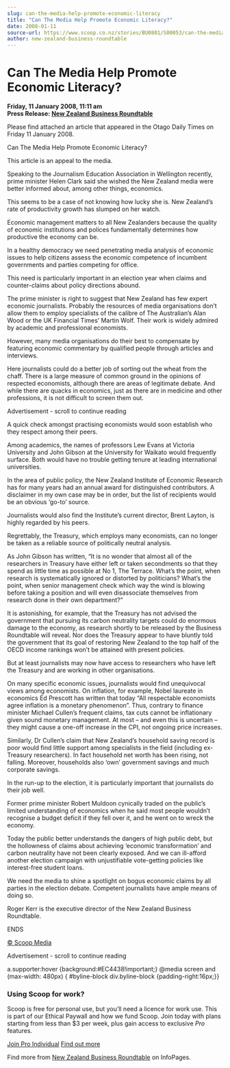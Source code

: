 ```yaml
---
slug: can-the-media-help-promote-economic-literacy
title: "Can The Media Help Promote Economic Literacy?"
date: 2008-01-11
source-url: https://www.scoop.co.nz/stories/BU0801/S00053/can-the-media-help-promote-economic-literacy.htm
author: new-zealand-business-roundtable
---
```

Can The Media Help Promote Economic Literacy?
=============================================

**Friday, 11 January 2008, 11:11 am**  
**Press Release: [New Zealand Business Roundtable](https://info.scoop.co.nz/New_Zealand_Business_Roundtable)**

Please find attached an article that appeared in the Otago Daily Times on Friday 11 January 2008.

  
Can The Media Help Promote Economic Literacy?

This article is an appeal to the media.

Speaking to the Journalism Education Association in Wellington recently, prime minister Helen Clark said she wished the New Zealand media were better informed about, among other things, economics.

This seems to be a case of not knowing how lucky she is. New Zealand’s rate of productivity growth has slumped on her watch.

Economic management matters to all New Zealanders because the quality of economic institutions and polices fundamentally determines how productive the economy can be.

In a healthy democracy we need penetrating media analysis of economic issues to help citizens assess the economic competence of incumbent governments and parties competing for office.

This need is particularly important in an election year when claims and counter-claims about policy directions abound.

The prime minister is right to suggest that New Zealand has few expert economic journalists. Probably the resources of media organisations don’t allow them to employ specialists of the calibre of The Australian’s Alan Wood or the UK Financial Times’ Martin Wolf. Their work is widely admired by academic and professional economists.

However, many media organisations do their best to compensate by featuring economic commentary by qualified people through articles and interviews.

Here journalists could do a better job of sorting out the wheat from the chaff. There is a large measure of common ground in the opinions of respected economists, although there are areas of legitimate debate. And while there are quacks in economics, just as there are in medicine and other professions, it is not difficult to screen them out.

Advertisement - scroll to continue reading





A quick check amongst practising economists would soon establish who they respect among their peers.

Among academics, the names of professors Lew Evans at Victoria University and John Gibson at the University for Waikato would frequently surface. Both would have no trouble getting tenure at leading international universities.

In the area of public policy, the New Zealand Institute of Economic Research has for many years had an annual award for distinguished contributors. A disclaimer in my own case may be in order, but the list of recipients would be an obvious ‘go-to’ source.

Journalists would also find the Institute’s current director, Brent Layton, is highly regarded by his peers.

Regrettably, the Treasury, which employs many economists, can no longer be taken as a reliable source of politically neutral analysis.

As John Gibson has written, “It is no wonder that almost all of the researchers in Treasury have either left or taken secondments so that they spend as little time as possible at No 1, The Terrace. What’s the point, when research is systematically ignored or distorted by politicians? What’s the point, when senior management check which way the wind is blowing before taking a position and will even disassociate themselves from research done in their own department?”

It is astonishing, for example, that the Treasury has not advised the government that pursuing its carbon neutrality targets could do enormous damage to the economy, as research shortly to be released by the Business Roundtable will reveal. Nor does the Treasury appear to have bluntly told the government that its goal of restoring New Zealand to the top half of the OECD income rankings won’t be attained with present policies.

But at least journalists may now have access to researchers who have left the Treasury and are working in other organisations.

On many specific economic issues, journalists would find unequivocal views among economists. On inflation, for example, Nobel laureate in economics Ed Prescott has written that today “All respectable economists agree inflation is a monetary phenomenon”. Thus, contrary to finance minister Michael Cullen’s frequent claims, tax cuts cannot be inflationary given sound monetary management. At most – and even this is uncertain – they might cause a one-off increase in the CPI, not ongoing price increases.

Similarly, Dr Cullen’s claim that New Zealand’s household saving record is poor would find little support among specialists in the field (including ex-Treasury researchers). In fact household net worth has been rising, not falling. Moreover, households also ‘own’ government savings and much corporate savings.

In the run-up to the election, it is particularly important that journalists do their job well.

Former prime minister Robert Muldoon cynically traded on the public’s limited understanding of economics when he said most people wouldn’t recognise a budget deficit if they fell over it, and he went on to wreck the economy.

Today the public better understands the dangers of high public debt, but the hollowness of claims about achieving ‘economic transformation’ and carbon neutrality have not been clearly exposed. And we can ill-afford another election campaign with unjustifiable vote-getting policies like interest-free student loans.

We need the media to shine a spotlight on bogus economic claims by all parties in the election debate. Competent journalists have ample means of doing so.

  
Roger Kerr is the executive director of the New Zealand Business Roundtable.

  
ENDS

[© Scoop Media](http://www.scoop.co.nz/about/terms.html)  

Advertisement - scroll to continue reading



a.supporter:hover {background:#EC4438!important;} @media screen and (max-width: 480px) { #byline-block div.byline-block {padding-right:16px;}}

### Using Scoop for work?

Scoop is free for personal use, but you’ll need a licence for work use. This is part of our Ethical Paywall and how we fund Scoop. Join today with plans starting from less than $3 per week, plus gain access to exclusive _Pro_ features.  
  
[Join Pro Individual](https://pro.scoop.co.nz/Individual/?from=ProIn24) [Find out more](https://pro.scoop.co.nz/using-scoop-for-work/?from=ProIn24)

Find more from [New Zealand Business Roundtable](https://info.scoop.co.nz/New_Zealand_Business_Roundtable) on InfoPages.